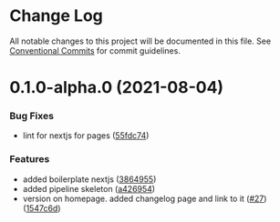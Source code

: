# Change Log

All notable changes to this project will be documented in this file.
See [Conventional Commits](https://conventionalcommits.org) for commit guidelines.

# 0.1.0-alpha.0 (2021-08-04)


### Bug Fixes

* lint for nextjs for pages ([55fdc74](https://github.com/gnowth/gnowth/commit/55fdc74f5df1430cf36fe3198040dd44f20ac222))


### Features

* added boilerplate nextjs ([3864955](https://github.com/gnowth/gnowth/commit/3864955027a47c9b05a5543af141cba606fd2850))
* added pipeline skeleton ([a426954](https://github.com/gnowth/gnowth/commit/a426954033421b2b1162970e9fb06744fd6e3cd1))
* version on homepage. added changelog page and link to it ([#27](https://github.com/gnowth/gnowth/issues/27)) ([1547c6d](https://github.com/gnowth/gnowth/commit/1547c6de6cb24fdab8578f2f47b862ad5873d581))
